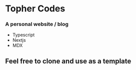 # Topher Codes

### A personal website / blog

- Typescript
- Nextjs
- MDX

## Feel free to clone and use as a template
